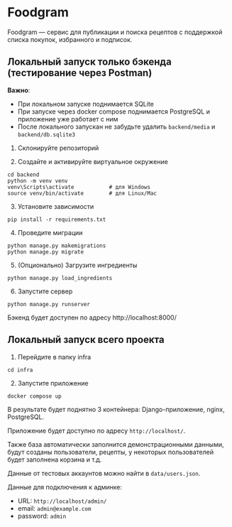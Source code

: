 # Foodgram

Foodgram — сервис для публикации и поиска рецептов с поддержкой списка покупок, избранного и подписок.

## Локальный запуск только бэкенда (тестирование через Postman)

**Важно**:

* При локальном запуске поднимается SQLite
* При запуске через docker compose поднимается PostgreSQL и приложение уже работает с ним
* После локального запускан не забудьте удалить `backend/media` и `backend/db.sqlite3`

1. Склонируйте репозиторий

2. Создайте и активируйте виртуальное окружение

```shell
cd backend
python -m venv venv
venv\Scripts\activate           # для Windows
source venv/bin/activate        # для Linux/Mac
```

3. Установите зависимости

```shell
pip install -r requirements.txt
```

4. Проведите миграции

```shell
python manage.py makemigrations
python manage.py migrate
```

5. (Опционально) Загрузите ингредиенты

```shell
python manage.py load_ingredients
```

6. Запустите сервер

```shell
python manage.py runserver
```

Бэкенд будет доступен по адресу http://localhost:8000/

## Локальный запуск всего проекта
1. Перейдите в папку infra

```shell
cd infra
```

2. Запустите приложение

```shell
docker compose up
```

В результате будет поднятно 3 контейнера: Django-приложение, nginx, PostgreSQL.

Приложение будет доступно по адресу `http://localhost/`.

Также база автоматически заполнится демонстрационными данными, будут созданы
пользователи, рецепты, у некоторых пользователей будет заполнена корзина и т.д.

Данные от тестовых аккаунтов можно найти в `data/users.json`.

Данные для подключения к админке:
* URL: `http://localhost/admin/`
* email: `admin@example.com`
* password: `admin`
